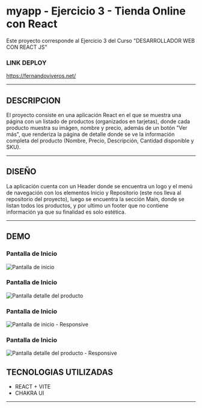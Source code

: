 # myapp - Ejercicio 3 - Tienda Online con React

Este proyecto corresponde al Ejercicio 3 del Curso "DESARROLLADOR WEB CON REACT JS"

### LINK DEPLOY

https://fernandoviveros.net/
***

## DESCRIPCION

El proyecto consiste en una aplicación React en el que se muestra una página con un listado de productos (organizados en tarjetas), donde cada producto muestra su imágen, nombre y precio, además de un botón "Ver más", que renderiza la página de detalle donde se ve la información completa del producto (Nombre, Precio, Descripción, Cantidad disponible y SKU).
***

## DISEÑO

La aplicación cuenta con un Header donde se encuentra un logo y el menú de navegación con los elementos Inicio y Repositorio (este nos lleva al repositorio del proyecto), luego se encuentra la sección Main, donde se listan todos los productos, y por ultimo un footer que no contiene información ya que su finalidad es solo estética.

***

## DEMO

### Pantalla de Inicio
<image src="./00Inicio.jpg" alt="Pantalla de inicio">

### Pantalla de Inicio
<image src="./01Info.jpg" alt="Pantalla detalle del producto">

### Pantalla de Inicio
<image src="./03Inicio-Respon.jpg" alt="Pantalla de inicio - Responsive">

### Pantalla de Inicio
<image src="./04Info-Respon.jpg" alt="Pantalla detalle del producto - Responsive">


## TECNOLOGIAS UTILIZADAS

- REACT + VITE
- CHAKRA UI

***
